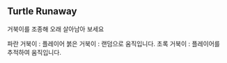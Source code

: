 ## Turtle Runaway

거북이를 조종해 오래 살아남아 보세요

파란 거북이 : 플레이어
붉은 거북이 : 랜덤으로 움직입니다.
초록 거북이 : 플레이어를 추적하여 움직입니다.
